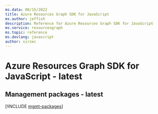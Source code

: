 ```yaml
---
ms.data: 08/15/2022
title: Azure Resources Graph SDK for JavaScript
ms.author: jeffish
description: Reference for Azure Resources Graph SDK for JavaScript
ms.service: resourcesgraph
ms.topic: reference
ms.devlang: javascript
author: xirzec
---
```

# Azure Resources Graph SDK for JavaScript - latest

## Management packages - latest
[!INCLUDE [mgmt-packages](resources-graph-mgmt-index.md)]